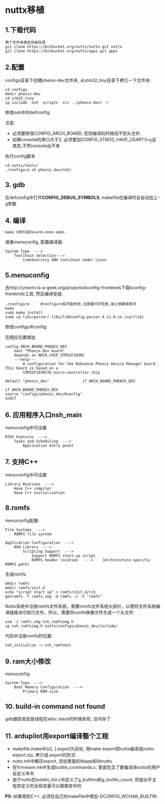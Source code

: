 # nuttx移植

## 1.下载代码

```
两个文件夹放在同级目录
git clone https://bitbucket.org/nuttx/nuttx.git nuttx
git clone https://bitbucket.org/nuttx/apps.git apps
```

## 2.配置

configs目录下创建phenix-dev文件夹, 从stm32_tiny目录下拷贝一下文件夹:

```
cd configs
mkdir phenix-dev
cd stm32_tiny
cp include  nsh  scripts  src ../phenix-dev/ -r
```

修改nsh中的defconfig:

注意:

- 必须要修改CONFIG_ARCH_BOARD, 否则编译的时候找不到头文件.
- 如果console的串口大于2, 必须要加CONFIG_STM32_HAVE_USART3=y这类宏,不然console出不来

执行config脚本

```
cd nuttx/tools/
./configure.sh phenix_dev/nsh/
```

## 3. gdb

在defconfig中打开**CONFIG_DEBUG_SYMBOLS**, makefile在编译时会自动加上-g参数

## 4. 编译

```
make CROSSDEV=arm-none-eabi-
```

或者menuconfig, 配置编译器:

```
System Type  --->
	Toolchain Selection--->
		CodeSourcery GNU toolchain under Linux
```



## 5.menuconfig

去http://ymorin.is-a-geek.org/projects/kconfig-frontends下载kconfig-frontends工具, 然后编译安装:

```
./configure		#configure有可能失败,注意看打印信息,装上依赖库即可
make
sudo make install
sudo cp libs/parser/.libs/libkconfig-parser-4.11.0.so /usr/lib/
```

修改configs/Kconfig:

在相应位置增加

```
config ARCH_BOARD_PHENIX_DEV
	bool "Phenix-Dev board"
	depends on ARCH_CHIP_STM32F103RC
	---help---
		A configuration for the Robsense Phenix Device Manager board. This board is based on a
		STM32F103RCT6 micro-controller chip

default "phenix_dev"               if ARCH_BOARD_PHENIX_DEV

if ARCH_BOARD_PHENIX_DEV
source "configs/phenix_dev/Kconfig"
endif

```

## 6. 应用程序入口nsh_main

menuconfig中可设置

```
RTOS Features  --->
	Tasks and Scheduling  --->
		Application entry point
```



## 7. 支持C++

menuconfig中可设置

```
Library Routines  --->
	Have C++ compiler
	Have C++ initialization
```

## 8.romfs

menuconfig配置:

```
File Systems  --->
	ROMFS file system

Application Configuration  --->
	NSH Library  --->
		Scripting Support  --->
			Support ROMFS start-up script
			ROMFS header location   --->	(Architecture-specific ROMFS path)
```

生成romfs:

```
mkdir romfs
mkdir romfs/init.d
echo "script start up" > romfs/init.d/rcS
genromfs -f romfs.img -d romfs -v -V "romfs"
```

Nuttx系统中注册romfs文件系统，需要romfs文件系统头指针，以便将文件系统编译链接进可执行文件。所以，需要将romfs映像文件生成一个头文件:

```
xxd -i romfs.img nsh_romfsimg.h
cp nsh_romfsimg.h nuttx/configs/phenix_dev/include/
```

代码中注册romfs的位置:

```
nsh_initialize -> nsh_romfsetc
```

## 9. ram大小修改

menuconfig:

```
System Type  --->
	Boot Memory Configuration  --->
		Primary RAM size
```

## 10. build-in command not found

gdb跟踪发现是线程在alloc stack的时候失败, 没内存了

## 11. ardupilot用export编译整个工程

- makefile.make中以[..].export为目标, 用make export把nuttx编译成nuttx-export.zip, 拷贝成.export的形式
- nuttx.mk中解压export, 添加里面的libapp和libnuttx
- 在firmware.mk中生成builtin_commands.c, 里面包含了要编译进nuttx的用户自定义命令
- 由于nuttx在buildin_list.c中定义了g_builtins和g_builtin_count, 但是似乎主程序定义的全局变量可以替换库中的

**PS:**  如果用到C++, 必须在自己的makefile中增加-DCONFIG_WCHAR_BUILTIN 